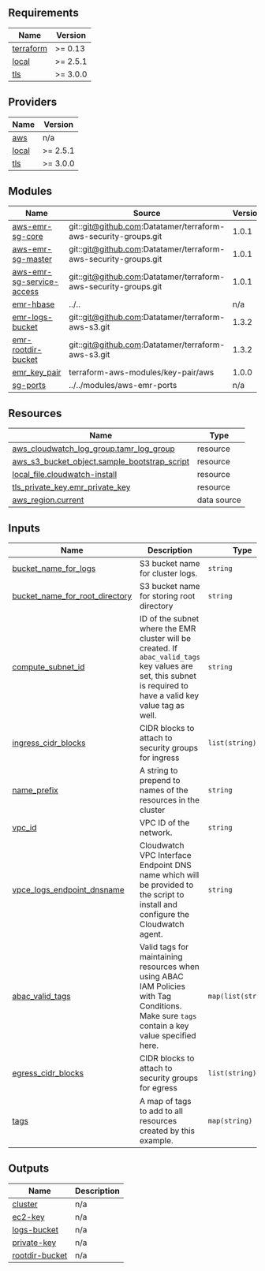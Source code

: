 <!-- BEGIN_TF_DOCS -->
## Requirements

| Name | Version |
|------|---------|
| <a name="requirement_terraform"></a> [terraform](#requirement\_terraform) | >= 0.13 |
| <a name="requirement_local"></a> [local](#requirement\_local) | >= 2.5.1 |
| <a name="requirement_tls"></a> [tls](#requirement\_tls) | >= 3.0.0 |

## Providers

| Name | Version |
|------|---------|
| <a name="provider_aws"></a> [aws](#provider\_aws) | n/a |
| <a name="provider_local"></a> [local](#provider\_local) | >= 2.5.1 |
| <a name="provider_tls"></a> [tls](#provider\_tls) | >= 3.0.0 |

## Modules

| Name | Source | Version |
|------|--------|---------|
| <a name="module_aws-emr-sg-core"></a> [aws-emr-sg-core](#module\_aws-emr-sg-core) | git::git@github.com:Datatamer/terraform-aws-security-groups.git | 1.0.1 |
| <a name="module_aws-emr-sg-master"></a> [aws-emr-sg-master](#module\_aws-emr-sg-master) | git::git@github.com:Datatamer/terraform-aws-security-groups.git | 1.0.1 |
| <a name="module_aws-emr-sg-service-access"></a> [aws-emr-sg-service-access](#module\_aws-emr-sg-service-access) | git::git@github.com:Datatamer/terraform-aws-security-groups.git | 1.0.1 |
| <a name="module_emr-hbase"></a> [emr-hbase](#module\_emr-hbase) | ../.. | n/a |
| <a name="module_emr-logs-bucket"></a> [emr-logs-bucket](#module\_emr-logs-bucket) | git::git@github.com:Datatamer/terraform-aws-s3.git | 1.3.2 |
| <a name="module_emr-rootdir-bucket"></a> [emr-rootdir-bucket](#module\_emr-rootdir-bucket) | git::git@github.com:Datatamer/terraform-aws-s3.git | 1.3.2 |
| <a name="module_emr_key_pair"></a> [emr\_key\_pair](#module\_emr\_key\_pair) | terraform-aws-modules/key-pair/aws | 1.0.0 |
| <a name="module_sg-ports"></a> [sg-ports](#module\_sg-ports) | ../../modules/aws-emr-ports | n/a |

## Resources

| Name | Type |
|------|------|
| [aws_cloudwatch_log_group.tamr_log_group](https://registry.terraform.io/providers/hashicorp/aws/latest/docs/resources/cloudwatch_log_group) | resource |
| [aws_s3_bucket_object.sample_bootstrap_script](https://registry.terraform.io/providers/hashicorp/aws/latest/docs/resources/s3_bucket_object) | resource |
| [local_file.cloudwatch-install](https://registry.terraform.io/providers/hashicorp/local/latest/docs/resources/file) | resource |
| [tls_private_key.emr_private_key](https://registry.terraform.io/providers/hashicorp/tls/latest/docs/resources/private_key) | resource |
| [aws_region.current](https://registry.terraform.io/providers/hashicorp/aws/latest/docs/data-sources/region) | data source |

## Inputs

| Name | Description | Type | Default | Required |
|------|-------------|------|---------|:--------:|
| <a name="input_bucket_name_for_logs"></a> [bucket\_name\_for\_logs](#input\_bucket\_name\_for\_logs) | S3 bucket name for cluster logs. | `string` | n/a | yes |
| <a name="input_bucket_name_for_root_directory"></a> [bucket\_name\_for\_root\_directory](#input\_bucket\_name\_for\_root\_directory) | S3 bucket name for storing root directory | `string` | n/a | yes |
| <a name="input_compute_subnet_id"></a> [compute\_subnet\_id](#input\_compute\_subnet\_id) | ID of the subnet where the EMR cluster will be created. If `abac_valid_tags` key values are set, this subnet is required to have a valid key value tag as well. | `string` | n/a | yes |
| <a name="input_ingress_cidr_blocks"></a> [ingress\_cidr\_blocks](#input\_ingress\_cidr\_blocks) | CIDR blocks to attach to security groups for ingress | `list(string)` | n/a | yes |
| <a name="input_name_prefix"></a> [name\_prefix](#input\_name\_prefix) | A string to prepend to names of the resources in the cluster | `string` | n/a | yes |
| <a name="input_vpc_id"></a> [vpc\_id](#input\_vpc\_id) | VPC ID of the network. | `string` | n/a | yes |
| <a name="input_vpce_logs_endpoint_dnsname"></a> [vpce\_logs\_endpoint\_dnsname](#input\_vpce\_logs\_endpoint\_dnsname) | Cloudwatch VPC Interface Endpoint DNS name which will be provided to the script to install and configure the Cloudwatch agent. | `string` | n/a | yes |
| <a name="input_abac_valid_tags"></a> [abac\_valid\_tags](#input\_abac\_valid\_tags) | Valid tags for maintaining resources when using ABAC IAM Policies with Tag Conditions. Make sure `tags` contain a key value specified here. | `map(list(string))` | `{}` | no |
| <a name="input_egress_cidr_blocks"></a> [egress\_cidr\_blocks](#input\_egress\_cidr\_blocks) | CIDR blocks to attach to security groups for egress | `list(string)` | <pre>[<br>  "0.0.0.0/0"<br>]</pre> | no |
| <a name="input_tags"></a> [tags](#input\_tags) | A map of tags to add to all resources created by this example. | `map(string)` | <pre>{<br>  "Author": "Tamr",<br>  "Environment": "Example"<br>}</pre> | no |

## Outputs

| Name | Description |
|------|-------------|
| <a name="output_cluster"></a> [cluster](#output\_cluster) | n/a |
| <a name="output_ec2-key"></a> [ec2-key](#output\_ec2-key) | n/a |
| <a name="output_logs-bucket"></a> [logs-bucket](#output\_logs-bucket) | n/a |
| <a name="output_private-key"></a> [private-key](#output\_private-key) | n/a |
| <a name="output_rootdir-bucket"></a> [rootdir-bucket](#output\_rootdir-bucket) | n/a |
<!-- END_TF_DOCS -->